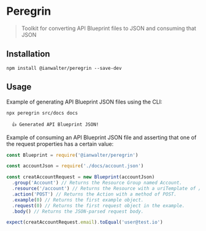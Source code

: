 # Peregrin
> Toolkit for converting API Blueprint files to JSON and consuming that JSON

## Installation

```console
npm install @ianwalter/peregrin --save-dev
```

## Usage

Example of generating API Blueprint JSON files using the CLI:

```console
npx peregrin src/docs docs

  👍 Generated API Blueprint JSON!

```

Example of consuming an API Blueprint JSON file and asserting that one of the
request properties has a certain value:

```js
const Blueprint = require('@ianwalter/peregrin')

const accountJson = require('./docs/account.json')

const creatAccountRequest = new Blueprint(accountJson)
  .group('Account') // Returns the Resource Group named Account.
  .resource('/account') // Returns the Resource with a uriTemplate of /account.
  .action('POST') // Returns the Action with a method of POST.
  .example(0) // Returns the first example object.
  .request(0) // Returns the first request object in the example.
  .body() // Returns the JSON-parsed request body.

expect(creatAccountRequest.email).toEqual('user@test.io')
```

